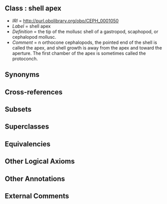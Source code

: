 
## Class : shell apex

 * *IRI* = http://purl.obolibrary.org/obo/CEPH_0001050
 * *Label* = shell apex
 * *Definition* = the tip of the mollusc shell of a gastropod, scaphopod, or cephalopod mollusc.
 * *Comment* = n orthocone cephalopods, the pointed end of the shell is called the apex, and shell growth is away from the apex and toward the aperture. The first chamber of the apex is sometimes called the protoconch.

## Synonyms


## Cross-references


## Subsets


## Superclasses


## Equivalencies


## Other Logical Axioms


## Other Annotations


## External Comments


